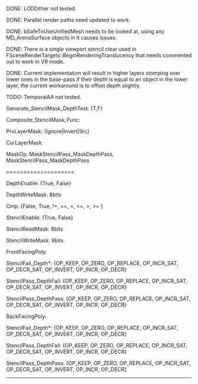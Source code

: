 DONE: LODDither not tested.

DONE: Parallel render paths need updated to work.

DONE: bSafeToUseUnifiedMesh needs to be looked at, using any MD_ArenaSurface objects in it causes issues.

DONE: There is a single viewport stencil clear used in FSceneRenderTargets::BeginRenderingTranslucency that needs commented out to work in VR mode.

DONE: Current implementation will result in higher layers stomping over lower ones in the base-pass if their depth is equal to an object in the lower layer, the current workaround is to offset depth slightly.

TODO: TemporalAA not tested.

Generate_StencilMask_DepthTest: {T,F}

Composite_StencilMask_Func:

PrvLayerMask: {Ignore|Invert|Src}

CurLayerMask:

MaskOp: MaskStencilPass_MaskDepthPass, MaskStencilPass_MaskDepthPass

====================

DepthEnable: {True, False}

DepthWriteMask: 8bits

Cmp: {False, True, !=, ==, &lt;, &lt;=, >, >= }

StencilEnable: {True, False}

StencilReadMask: 8bits

StencilWriteMask: 8bits

FrontFacingPoly:

StencilFail_Depth\*: {OP_KEEP, OP_ZERO, OP_REPLACE, OP_INCR_SAT, OP_DECR_SAT, OP_INVERT, OP_INCR, OP_DECR}

StencilPass_DepthFail: {OP_KEEP, OP_ZERO, OP_REPLACE, OP_INCR_SAT, OP_DECR_SAT, OP_INVERT, OP_INCR, OP_DECR}

StencilPass_DepthPass: {OP_KEEP, OP_ZERO, OP_REPLACE, OP_INCR_SAT, OP_DECR_SAT, OP_INVERT, OP_INCR, OP_DECR}

BackFacingPoly:

StencilFail_Depth\*: {OP_KEEP, OP_ZERO, OP_REPLACE, OP_INCR_SAT, OP_DECR_SAT, OP_INVERT, OP_INCR, OP_DECR}

StencilPass_DepthFail: {OP_KEEP, OP_ZERO, OP_REPLACE, OP_INCR_SAT, OP_DECR_SAT, OP_INVERT, OP_INCR, OP_DECR}

StencilPass_DepthPass: {OP_KEEP, OP_ZERO, OP_REPLACE, OP_INCR_SAT, OP_DECR_SAT, OP_INVERT, OP_INCR, OP_DECR}

* * *

